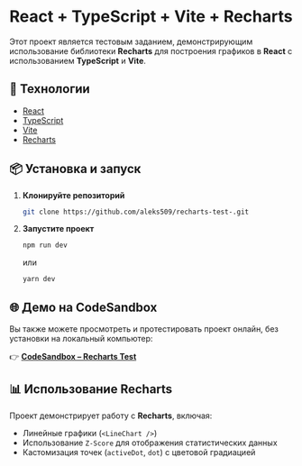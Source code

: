 # React + TypeScript + Vite + Recharts

Этот проект является тестовым заданием, демонстрирующим использование библиотеки **Recharts** для построения графиков в **React** с использованием **TypeScript** и **Vite**.

## 🚀 Технологии

- [React](https://react.dev/)
- [TypeScript](https://www.typescriptlang.org/)
- [Vite](https://vitejs.dev/)
- [Recharts](https://recharts.org/)

## 📦 Установка и запуск

1. **Клонируйте репозиторий**

   ```sh
   git clone https://github.com/aleks509/recharts-test-.git

   ```

2. **Запустите проект**
   ```sh
   npm run dev
   ```
   или
   ```sh
   yarn dev
   ```

## 🌐 Демо на CodeSandbox

Вы также можете просмотреть и протестировать проект онлайн, без установки на локальный компьютер:

👉 **[CodeSandbox – Recharts Test](https://codesandbox.io/p/sandbox/line-chart-width-xaxis-padding-forked-48wjnh)**

## 📊 Использование Recharts

Проект демонстрирует работу с **Recharts**, включая:

- Линейные графики (`<LineChart />`)
- Использование `Z-Score` для отображения статистических данных
- Кастомизация точек (`activeDot`, `dot`) с цветовой градиацией
